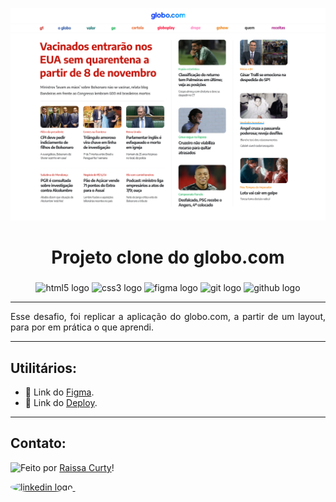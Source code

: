 ![Imagem 1](./layout-projeto.png "Imagem 1")

<h1 align="center">Projeto clone do globo.com </h1>

###

<div align="center">
  <img src="https://cdn.jsdelivr.net/gh/devicons/devicon/icons/html5/html5-original.svg" height="40" width="52" alt="html5 logo"  />
  <img src="https://cdn.jsdelivr.net/gh/devicons/devicon/icons/css3/css3-original.svg" height="40" width="52" alt="css3 logo"  />
  <img src="https://cdn.jsdelivr.net/gh/devicons/devicon/icons/figma/figma-original.svg" height="40" width="52" alt="figma logo"   />        
  <img src="https://cdn.jsdelivr.net/gh/devicons/devicon/icons/git/git-original.svg" height="40" width="52" alt="git logo"  />
  <img src="https://cdn.jsdelivr.net/gh/devicons/devicon/icons/github/github-original.svg" height="40" width="52" alt="github logo" />                                   
</div>
<hr/>

<p align="justify">Esse desafio, foi replicar a aplicação do globo.com, a partir de um layout, para por em prática o que aprendi.</p>
<hr/>

## Utilitários:

- 🚀 Link do [Figma](https://www.figma.com/file/Vz3v41ZNYoN0eNDGkDJBwh/Projeto-Globo.com-(Copy)?t=iOb9rBoOgYz8Rgae-0).<br/>
- 🚀 Link do [Deploy](https://driven-globo.vercel.app/).<br/>
___
## Contato:

<img align="left" src="https://avatars.githubusercontent.com/curtyraissa?size=100">

Feito por [Raissa Curty](https://github.com/curtyraissa)!

<a href="https://www.linkedin.com/in/raissa-curty/" target="_blank">
    <img style="border-radius:50%;" src="https://raw.githubusercontent.com/maurodesouza/profile-readme-generator/master/src/assets/icons/social/linkedin/default.svg" width="52" height="40" alt="linkedin logo"  />
  </a>&nbsp;
